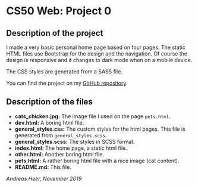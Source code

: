 # CS50 Web: Project 0

## Description of the project
I made a very basic personal home page based on four pages. The static HTML files use Bootstrap for the design and the navigation. Of course the design is responsive and it changes to dark mode when on a mobile device.

The CSS styles are generated from a SASS file.

You can find the project on my [GitHub repository](https://github.com/andiheer/cs50w_project0).

## Description of the files

- **cats_chicken.jpg:** The image file I used on the page `pets.html`.
- **dev.html:** A boring html file.
- **general_styles.css:** The custom styles for the html pages. This file is generated from `general_styles.scss`.
- **general_styles.scss:** The styles in SCSS format.
- **index.html:** The home page, a static html file.
- **other.html:** Another boring html file.
- **pets.html:** A rather boring html file with a nice image (cat content).
- **README.md:** This file.


_Andreas Heer, November 2019_


